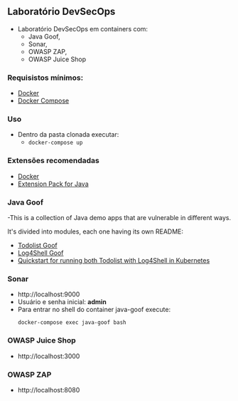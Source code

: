 ## Laboratório DevSecOps
- Laboratório DevSecOps em containers com: 
    - Java Goof, 
    - Sonar,
    - OWASP ZAP,
    - OWASP Juice Shop

### Requisistos mínimos:

- [Docker](http://pje.wiki.tjdft.jus.br/index.php/Docker) 
- [Docker Compose](http://pje.wiki.tjdft.jus.br/index.php/Docker_Compose)


### Uso
- Dentro da pasta clonada executar: 
    - ```docker-compose up```

### Extensões recomendadas
- [Docker](https://marketplace.visualstudio.com/items?itemName=ms-azuretools.vscode-docker)
- [Extension Pack for Java](https://marketplace.visualstudio.com/items?itemName=vscjava.vscode-java-pack)

### Java Goof 

-This is a collection of Java demo apps that are vulnerable in different ways.

It's divided into modules, each one having its own README:

* [Todolist Goof](todolist-goof/README.md)
* [Log4Shell Goof](log4shell-goof/README.md)
* [Quickstart for running both Todolist with Log4Shell in Kubernetes](README-K8S.md)

### Sonar
- http://localhost:9000
- Usuário e senha inicial: **admin**
- Para entrar no shell do container java-goof execute:
    ```shell
    docker-compose exec java-goof bash
    ```
### OWASP Juice Shop
- http://localhost:3000 

### OWASP ZAP
- http://localhost:8080
